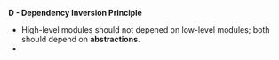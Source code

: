 **D - Dependency Inversion Principle**
- High-level modules should not depened on low-level modules; both should depend on **abstractions**.
- 